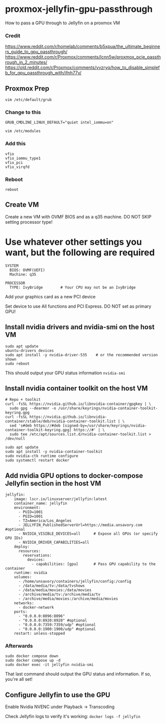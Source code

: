 # proxmox-jellyfin-gpu-passthrough
How to pass a GPU through to Jellyfin on a proxmox VM

### Credit
https://www.reddit.com/r/homelab/comments/b5xpua/the_ultimate_beginners_guide_to_gpu_passthrough/
https://www.reddit.com/r/Proxmox/comments/lcnn5w/proxmox_pcie_passthrough_in_2_minutes/
https://old.reddit.com/r/Proxmox/comments/vvzryq/how_to_disable_simplefb_for_gpu_passthrough_with/ifnh77v/

## Proxmox Prep
```vim /etc/default/grub```

### Change to this
```GRUB_CMDLINE_LINUX_DEFAULT="quiet intel_iommu=on"```

```vim /etc/modules```

### Add this
```
vfio
vfio_iommu_type1
vfio_pci
vfio_virqfd
```

### Reboot
```reboot```

## Create VM
Create a new VM with OVMF BIOS and as a q35 machine. DO NOT SKIP setting processor type!

# Use whatever other settings you want, but the following are required
```
SYSTEM
  BIOS: OVMF(UEFI)
  Machine: q35

PROCESSOR
  TYPE: IvyBridge        # Your CPU may not be an IvyBridge
```

Add your graphics card as a new PCI device

Set device to use All functions and PCI Express. DO NOT set as primary GPU!

## Install nvidia drivers and nvidia-smi on the host VM
```
sudo apt update
ubuntu-drivers devices
sudo apt install -y nvidia-driver-535    # or the recommended version shown
sudo reboot
```

This should output your GPU status information
```nvidia-smi```

## Install nvidia container toolkit on the host VM
```
# Repo + toolkit
curl -fsSL https://nvidia.github.io/libnvidia-container/gpgkey | \
  sudo gpg --dearmor -o /usr/share/keyrings/nvidia-container-toolkit-keyring.gpg
curl -fsSL https://nvidia.github.io/libnvidia-container/stable/deb/nvidia-container-toolkit.list | \
  sed 's#deb https://#deb [signed-by=/usr/share/keyrings/nvidia-container-toolkit-keyring.gpg] https://#' | \
  sudo tee /etc/apt/sources.list.d/nvidia-container-toolkit.list > /dev/null

sudo apt update
sudo apt install -y nvidia-container-toolkit
sudo nvidia-ctk runtime configure
sudo systemctl restart docker
```

## Add nvidia GPU options to docker-compose Jellyfin section in the host VM
```
jellyfin:
    image: lscr.io/linuxserver/jellyfin:latest
    container_name: jellyfin
    environment:
      - PUID=1001
      - PGID=1001
      - TZ=America/Los_Angeles
      - JELLYFIN_PublishedServerUrl=https://media.unsavory.com #optional
      - NVIDIA_VISIBLE_DEVICES=all      # Expose all GPUs (or specify GPU IDs)
      - NVIDIA_DRIVER_CAPABILITIES=all
    deploy:
      resources:
        reservations:
          devices:
            - capabilities: [gpu]       # Pass GPU capability to the container
    runtime: nvidia
    volumes:
      - /home/unsavory/containers/jellyfin/config:/config
      - /data/media/tv:/data/tvshows
      - /data/media/movies:/data/movies
      - /archive/media/tv:/archive/media/tv
      - /archive/media/movies:/archive/media/movies
    networks:
      - docker-network
    ports:
      - "0.0.0.0:8096:8096"
      - "0.0.0.0:8920:8920" #optional
      - "0.0.0.0:7359:7359/udp" #optional
      - "0.0.0.0:1900:1900/udp" #optional
    restart: unless-stopped
```

### Afterwards
```
sudo docker compose down
sudo docker compose up -d
sudo docker exec -it jellyfin nvidia-smi
```

That last command should output the GPU status and information.  If so, you're all set!

## Configure Jellyfin to use the GPU
Enable Nvidia NVENC under Playback -> Transcoding

Check Jellyfin logs to verify it's working:
```docker logs -f jellyfin```
